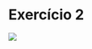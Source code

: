 # Exercício 2

![](https://uploaddeimagens.com.br/images/003/845/978/original/Sem_t%C3%ADtulo.png?1651089592)